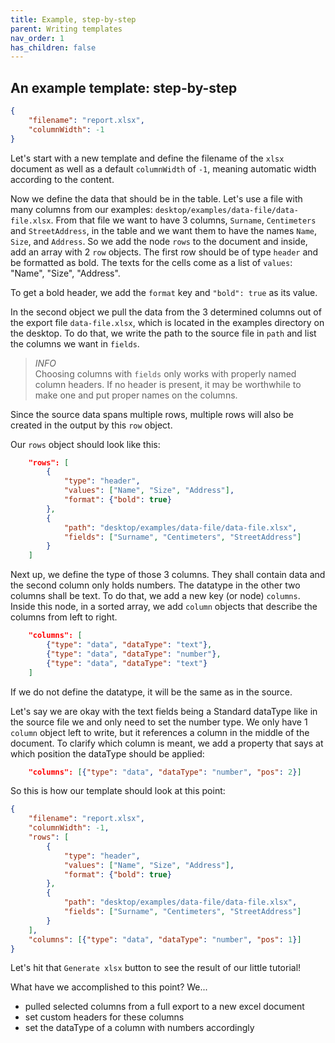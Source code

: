 ```yaml
---
title: Example, step-by-step
parent: Writing templates
nav_order: 1
has_children: false
---
```


## An example template: step-by-step

```json
{
    "filename": "report.xlsx",
    "columnWidth": -1
}
```

Let's start with a new template and define the filename of the `xlsx` document as well as a default `columnWidth` of `-1`, meaning automatic width according to the content.

Now we define the data that should be in the table. Let's use a file with many columns from our examples: `desktop/examples/data-file/data-file.xlsx`. From that file we want to have 3 columns, `Surname`, `Centimeters` and `StreetAddress`, in the table and we want them to have the names `Name`, `Size`, and `Address`. So we add the node `rows` to the document and inside, add an array with 2 `row` objects. The first row should be of type `header` and be formatted as bold. The texts for the cells come as a list of `values`: "Name", "Size", "Address".

To get a bold header, we add the `format` key and `"bold": true` as its value.

In the second object we pull the data from the 3 determined columns out of the export file `data-file.xlsx`, which is located in the examples directory on the desktop. To do that, we write the path to the source file in `path` and list the columns we want in `fields`.

>*INFO*<br>Choosing columns with `fields` only works with properly named column headers. If no header is present, it may be worthwhile to make one and put proper names on the columns.

Since the source data spans multiple rows, multiple rows will also be created in the output by this `row` object.

Our `rows` object should look like this:

```json
    "rows": [
        {
            "type": "header",
            "values": ["Name", "Size", "Address"],
            "format": {"bold": true}
        },
        {
            "path": "desktop/examples/data-file/data-file.xlsx",
            "fields": ["Surname", "Centimeters", "StreetAddress"]
        }
    ]
```

Next up, we define the type of those 3 columns. They shall contain data and the second column only holds numbers. The datatype in the other two columns shall be text. To do that, we add a new key (or node) `columns`. Inside this node, in a sorted array, we add `column` objects that describe the columns from left to right.


```json
    "columns": [
        {"type": "data", "dataType": "text"},
        {"type": "data", "dataType": "number"},
        {"type": "data", "dataType": "text"}
    ]
```

If we do not define the datatype, it will be the same as in the source.

Let's say we are okay with the text fields being a Standard dataType like in the source file we and only need to set the number type. We only have 1 `column` object left to write, but it references a column in the middle of the document. To clarify which column is meant, we add a property that says at which position the dataType should be applied:

```json
    "columns": [{"type": "data", "dataType": "number", "pos": 2}]
```

So this is how our template should look at this point:

```json
{
    "filename": "report.xlsx",
    "columnWidth": -1,
    "rows": [
        {
            "type": "header",
            "values": ["Name", "Size", "Address"],
            "format": {"bold": true}
        },
        {
            "path": "desktop/examples/data-file/data-file.xlsx",
            "fields": ["Surname", "Centimeters", "StreetAddress"]
        }
    ],
    "columns": [{"type": "data", "dataType": "number", "pos": 1}]
}
```

Let's hit that `Generate xlsx` button to see the result of our little tutorial!

What have we accomplished to this point? We...
- pulled selected columns from a full export to a new excel document
- set custom headers for these columns
- set the dataType of a column with numbers accordingly

